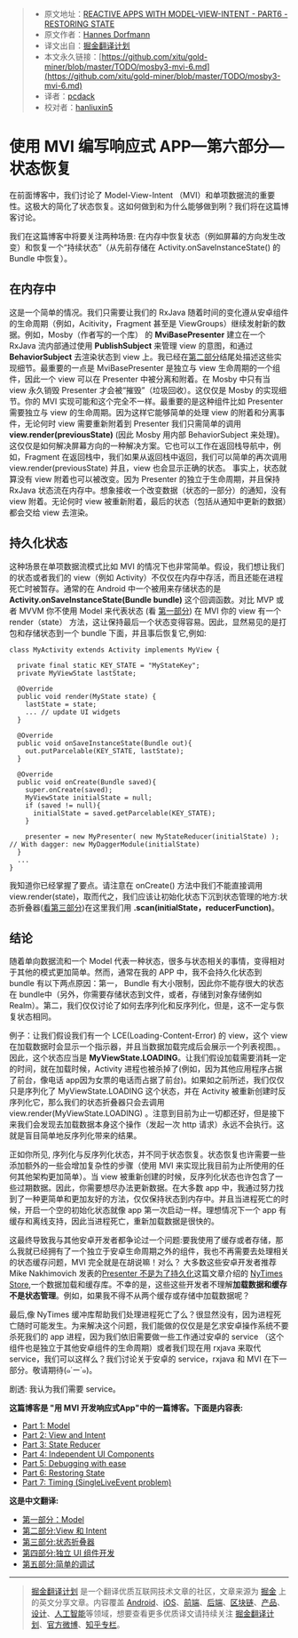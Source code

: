 > * 原文地址：[REACTIVE APPS WITH MODEL-VIEW-INTENT - PART6 - RESTORING STATE](http://hannesdorfmann.com/android/mosby3-mvi-6)
> * 原文作者：[Hannes Dorfmann](http://hannesdorfmann.com/)
> * 译文出自：[掘金翻译计划](https://github.com/xitu/gold-miner)
> * 本文永久链接：[https://github.com/xitu/gold-miner/blob/master/TODO/mosby3-mvi-6.md](https://github.com/xitu/gold-miner/blob/master/TODO/mosby3-mvi-6.md)
> * 译者：[pcdack](https://github.com/pcdack)
> * 校对者：[hanliuxin5](https://github.com/hanliuxin5)

# 使用 MVI 编写响应式 APP—第六部分—状态恢复

在前面博客中，我们讨论了 Model-View-Intent （MVI）和单项数据流的重要性。这极大的简化了状态恢复。这如何做到和为什么能够做到咧？我们将在这篇博客讨论。

我们在这篇博客中将要关注两种场景: 在内存中恢复状态（例如屏幕的方向发生改变）和恢复一个“持续状态”（从先前存储在 Activity.onSaveInstanceState() 的 Bundle 中恢复）。

## 在内存中

这是一个简单的情况。我们只需要让我们的 RxJava 随着时间的变化遵从安卓组件的生命周期（例如，Acitivity，Fragment 甚至是 ViewGroups）继续发射新的数据。例如，Mosby（作者写的一个库） 的 **MviBasePresenter** 建立在一个 RxJava 流内部通过使用 **PublishSubject** 来管理 view 的意图，和通过 **BehaviorSubject** 去渲染状态到 view 上。我已经在[第二部分](http://hannesdorfmann.com/android/mosby3-mvi-2)结尾处描述这些实现细节。最重要的一点是 MviBasePresenter 是独立与 view 生命周期的一个组件，因此一个 view 可以在 Presenter 中被分离和附着。在 Mosby 中只有当 view 永久销毁 Presenter 才会被“摧毁”（垃圾回收）。这仅仅是 Mosby 的实现细节。你的 MVI 实现可能和这个完全不一样。最重要的是这种组件比如 Presenter 需要独立与 view 的生命周期。因为这样它能够简单的处理 view 的附着和分离事件，无论何时 view 需要重新附着到 Presenter 我们只需简单的调用 **view.render(previousState)** (因此 Mosby 用内部 BehaviorSubject 来处理)。这仅仅是如何解决屏幕方向的一种解决方案。它也可以工作在返回栈导航中，例如，Fragment 在返回栈中，我们如果从返回栈中返回，我们可以简单的再次调用 view.render(previousState) 并且，view 也会显示正确的状态。 事实上，状态就算没有 view 附着也可以被改变。因为 Presenter 的独立于生命周期，并且保持 RxJava 状态流在内存中。想象接收一个改变数据（状态的一部分）的通知，没有 view 附着。无论何时 view 被重新附着，最后的状态（包括从通知中更新的数据）都会交给 view 去渲染。

## 持久化状态

这种场景在单项数据流模式比如 MVI 的情况下也非常简单。假设，我们想让我们的状态或者我们的 view（例如 Activity）不仅仅在内存中存活，而且还能在进程死亡时被暂存。通常的在 Android 中一个被用来存储状态的是 **Activity.onSaveInstanceState(Bundle bundle)** 这个回调函数。对比 MVP 或者 MVVM 你不使用 Model 来代表状态 (看 [第一部分](http://hannesdorfmann.com/android/mosby3-mvi-1)) 在 MVI 你的 view 有一个 render（state）
方法，这让保持最后一个状态变得容易。因此，显然易见的是打包和存储状态到一个 bundle 下面，并且事后恢复它,例如:

```
class MyActivity extends Activity implements MyView {

  private final static KEY_STATE = "MyStateKey";
  private MyViewState lastState;

  @Override
  public void render(MyState state) {
    lastState = state;
    ... // update UI widgets
  }

  @Override
  public void onSaveInstanceState(Bundle out){
    out.putParcelable(KEY_STATE, lastState);
  }

  @Override
  public void onCreate(Bundle saved){
    super.onCreate(saved);
    MyViewState initialState = null;
    if (saved != null){
      initialState = saved.getParcelable(KEY_STATE);
    }

    presenter = new MyPresenter( new MyStateReducer(initialState) ); // With dagger: new MyDaggerModule(initialState)
  }
  ...
}
```

我知道你已经掌握了要点。请注意在 onCreate() 方法中我们不能直接调用 view.render(state)，取而代之，我们应该让初始化状态下沉到状态管理的地方:状态折叠器([看第三部分](http://hannesdorfmann.com/android/mosby3-mvi-3))在这里我们用 **.scan(initialState，reducerFunction)**。

## 结论

随着单向数据流和一个 Model 代表一种状态，很多与状态相关的事情，变得相对于其他的模式更加简单。然而，通常在我的 APP 中，我不会持久化状态到 bundle 有以下两点原因：第一， Bundle 有大小限制，因此你不能存很大的状态在 bundle中（另外，你需要存储状态到文件，或者，存储到对象存储例如 Realm）。第二，我们仅仅讨论了如何去序列化和反序列化，但是，这不一定与恢复状态相同。

例子：让我们假设我们有一个 LCE(Loading-Content-Error) 的 view，这个 view 在加载数据时会显示一个指示器，并且当数据加载完成后会展示一个列表视图。。因此，这个状态应当是 **MyViewState.LOADING**。让我们假设加载需要消耗一定的时间，就在加载时候，Activity 进程也被杀掉了(例如，因为其他应用程序占据了前台，像电话 app因为女票的电话而占据了前台)。如果如之前所述，我们仅仅只是序列化了 MyViewState.LOADING 这个状态，并在 Activity 被重新创建时反序列化它，那么我们的状态折叠器只会去调用 view.render(MyViewState.LOADING) 。注意到目前为止一切都还好，但是接下来我们会发现去加载数据本身这个操作（发起一次 http 请求）永远不会执行。这就是盲目简单地反序列化带来的结果。

正如你所见, 序列化与反序列化状态，并不同于状态恢复。状态恢复也许需要一些添加额外的一些会增加复杂性的步骤（使用 MVI 来实现比我目前为止所使用的任何其他架构更加简单）。当 view 被重新创建的时候，反序列化状态也许包含了一些过期数据。因此，你需要想尽办法更新数据。在大多数 app 中，我通过努力找到了一种更简单和更加友好的方法，仅仅保持状态到内存中。并且当进程死亡的时候，开启一个空的初始化状态就像 app 第一次启动一样。理想情况下一个 app 有缓存和离线支持，因此当进程死亡，重新加载数据是很快的。

这最终导致我与其他安卓开发者都争论过一个问题:要我使用了缓存或者存储，那么我就已经拥有了一个独立于安卓生命周期之外的组件，我也不再需要去处理相关的状态缓存问题，MVI 完全就是在胡说嘛！对么？ 大多数这些安卓开发者推荐 Mike Nakhimovich 发表的[Presenter 不是为了持久化](https://hackernoon.com/presenters-are-not-for-persisting-f537a2cc7962)这篇文章介绍的 [NyTimes Store](https://github.com/NYTimes/Store),一个数据加载和缓存库。不幸的是，这些这些开发者不理解**加载数据和缓存不是状态管理**。例如，如果我不得不从两个缓存或存储中加载数据呢？

最后,像 NyTimes 缓冲库帮助我们处理进程死亡了么？很显然没有，因为进程死亡随时可能发生。为来解决这个问题，我们能做的仅仅是是乞求安卓操作系统不要杀死我们的 app 进程，因为我们依旧需要做一些工作通过安卓的 service （这个组件也是独立于其他安卓组件的生命周期）或者我们现在用 rxjava 来取代 service，我们可以这样么？我们讨论关于安卓的 service，rxjava 和 MVI 在下一部分。敬请期待(๑˙ー˙๑)。

剧透: 我认为我们需要 service。

**这篇博客是 "用 MVI 开发响应式App"中的一篇博客。下面是内容表:**

*   [Part 1: Model](http://hannesdorfmann.com/android/mosby3-mvi-1)
*   [Part 2: View and Intent](http://hannesdorfmann.com/android/mosby3-mvi-2)
*   [Part 3: State Reducer](http://hannesdorfmann.com/android/mosby3-mvi-3)
*   [Part 4: Independent UI Components](http://hannesdorfmann.com/android/mosby3-mvi-4)
*   [Part 5: Debugging with ease](http://hannesdorfmann.com/android/mosby3-mvi-5)
*   [Part 6: Restoring State](http://hannesdorfmann.com/android/mosby3-mvi-6)
*   [Part 7: Timing (SingleLiveEvent problem)](http://hannesdorfmann.com/android/mosby3-mvi-7)


**这是中文翻译:**
* [第一部分：Model](https://juejin.im/post/5a52e4445188257334228b28)
* [第二部分:View 和 Intent](https://juejin.im/post/5a587c06518825732f7eab86)
* [第三部分:状态折叠器](https://juejin.im/post/5a955c50f265da4e853d856a)
* [第四部分:独立 UI 组件开发](https://juejin.im/post/5a9debfbf265da23830a6230)
* [第五部分:简单的调试](https://juejin.im/post/5aafa3e851882555627d1842)

---

> [掘金翻译计划](https://github.com/xitu/gold-miner) 是一个翻译优质互联网技术文章的社区，文章来源为 [掘金](https://juejin.im) 上的英文分享文章。内容覆盖 [Android](https://github.com/xitu/gold-miner#android)、[iOS](https://github.com/xitu/gold-miner#ios)、[前端](https://github.com/xitu/gold-miner#前端)、[后端](https://github.com/xitu/gold-miner#后端)、[区块链](https://github.com/xitu/gold-miner#区块链)、[产品](https://github.com/xitu/gold-miner#产品)、[设计](https://github.com/xitu/gold-miner#设计)、[人工智能](https://github.com/xitu/gold-miner#人工智能)等领域，想要查看更多优质译文请持续关注 [掘金翻译计划](https://github.com/xitu/gold-miner)、[官方微博](http://weibo.com/juejinfanyi)、[知乎专栏](https://zhuanlan.zhihu.com/juejinfanyi)。
